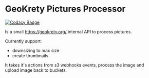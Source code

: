 # GeoKrety Pictures Processor

[![Codacy Badge](https://api.codacy.com/project/badge/Grade/05906125796c472b9110c175c4bff918)](https://app.codacy.com/gh/geokrety/geokrety-pictures-processor?utm_source=github.com&utm_medium=referral&utm_content=geokrety/geokrety-pictures-processor&utm_campaign=Badge_Grade_Dashboard)

Is a small https://geokrety.org/ internal API to process pictures.

Currently support:
* downsizing to max size
* create thumbnails

It takes it's actions from s3 webhooks events, process the image and upload
image back to buckets.
